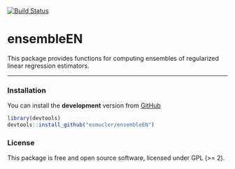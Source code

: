 
<!-- README.md is generated from README.Rmd. Please edit that file -->
[![Build Status](https://travis-ci.org/esmucler/ensembleEN.svg?branch=master)](https://travis-ci.org/esmucler/ensembleEN)

ensembleEN
==========

This package provides functions for computing ensembles of regularized linear regression estimators.

------------------------------------------------------------------------

### Installation

You can install the **development** version from [GitHub](https://github.com/esmucler/ensembleEN)

``` r
library(devtools)
devtools::install_github("esmucler/ensembleEN")
```

### License

This package is free and open source software, licensed under GPL (&gt;= 2).
